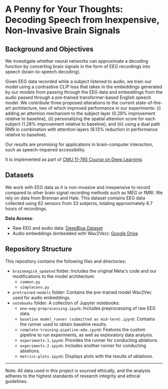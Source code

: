 # A Penny for Your Thoughts: Decoding Speech from Inexpensive, Non-Invasive Brain Signals

## Background and Objectives
We investigate whether neural networks can approximate a decoding function by converting brain signals in the form of EEG recordings into speech (brain-to-speech decoding). 

Given EEG data recorded while a subject listened to audio, we train our model using a contrastive CLIP loss that takes in the embeddings generated by our models from passing through the EEG data and embeddings from the audio passed through a pre-trained transformer-based English speech model. We contribute three proposed alterations to the current state-of-the-art architecture, two of which improved performance in our experiments: (i) adding an attention mechanism to the subject layer (0.29% improvement relative to baseline), (ii) personalizing the spatial attention score for each subject (1.28% improvement relative to baseline), and (iii) using a dual path RNN in combination with attention layers (6.13% reduction in performance relative to baseline). 

Our results are promising for applications in brain-computer interaction, such as speech-impaired accessibility. 

It is implemented as part of [CMU 11-785 Course on Deep Learning](https://deeplearning.cs.cmu.edu/F23/index.html).

## Datasets

We work with EEG data as it is non-invasive and inexpensive to record compared to other brain signal recording methods such as MEG or fMRI. We rely on data from Brennan and Hale. This dataset contains EEG data collected using 62 sensors from 33 subjects, totaling approximately 6.7 hours of recordings. 

**Data Access**:
  - Raw EEG and audio data: [DeepBlue Dataset](https://deepblue.lib.umich.edu/data/concern/data_sets/bn999738r)
  - Audio embeddings (embedded with Wav2Vec): [Google Drive](https://drive.google.com/drive/folders/1EsF6CMh_pLmwle4Qu3QLRpSYnj63n1iH?usp=sharing)

## Repository Structure
This repository contains the following files and directories:
- `brainmagick_updated` folder: Includes the original Meta's code and our modifications to the model architecture:
    - `common.py`
    - `simpleconv.py`
- `pretrained-models` folder: Contains the pre-trained model Wav2Vec used for audio embeddings.
- `notebooks` folder: A collection of Jupyter notebooks:
    - `mne-eeg-preprocessing.ipynb`: Includes preprocessing of raw EEG data.
    - `baseline model_runner (submitted as mid-term).ipynb`: Contains the runner used to obtain baseline results.
    - `complete-training-pipeline-eda.ipynb`: Features the custom pipeline to run experiments, as well as exploratory data analysis.
    - `experiments-1.ipynb`: Provides the runner for conducting ablations.
    - `experiments-2.ipynb`: Includes another runner for conducting ablations.
    - `metrics-plots.ipynb`: Displays plots with the results of ablations.

---
Note: All data used in this project is sourced ethically, and the analysis adheres to the highest standards of research integrity and ethical guidelines.
